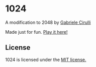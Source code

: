 # 1024
A modification to 2048 by [Gabriele Cirulli](https://github.com/gabrielecirulli/2048/)

Made just for fun. [Play it here!](http://tr4n2uil.github.io/1024/)

## License
1024 is licensed under the [MIT license.](https://github.com/tr4n2uil/1024/blob/master/LICENSE.txt)
